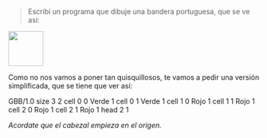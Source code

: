 > Escribí un programa que dibuje una bandera portuguesa, que se ve así:  
<img src="http://upload.wikimedia.org/wikipedia/commons/5/5c/Flag_of_Portugal.svg" width="70">

Como no nos vamos a poner tan quisquillosos, te vamos a pedir una versión simplificada, que se tiene que ver así:

<gs-board>
  GBB/1.0
     size 3 2
     cell 0 0 Verde 1
     cell 0 1 Verde 1
     cell 1 0 Rojo 1
     cell 1 1 Rojo 1
     cell 2 0 Rojo 1
     cell 2 1 Rojo 1
     head 2 1
<gs-board>

*Acordate que el cabezal empieza en el origen.*
